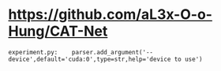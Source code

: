 # https://github.com/aL3x-O-o-Hung/CAT-Net

```console
experiment.py:    parser.add_argument('--device',default='cuda:0',type=str,help='device to use')

```
